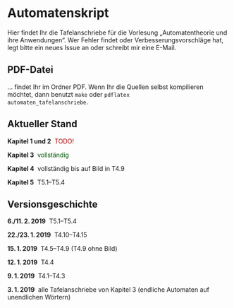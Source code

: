 # Automatenskript
Hier findet Ihr die Tafelanschriebe für die Vorlesung „Automatentheorie und ihre Anwendungen“. Wer Fehler findet oder Verbesserungsvorschläge hat, legt bitte ein neues Issue an oder schreibt mir eine E-Mail.

## PDF-Datei

… findet Ihr im Ordner PDF. Wenn Ihr die Quellen selbst kompilieren möchtet, dann benutzt
<code>make</code> oder
<code>pdflatex automaten_tafelanschriebe</code>.

## Aktueller Stand

**Kapitel 1 und 2**&nbsp; <font color="#aa0000">TODO!</font>

**Kapitel 3**&nbsp; <font color="#005500">vollständig</font>

**Kapitel 4**&nbsp; vollständig bis auf Bild in T4.9

**Kapitel 5**&nbsp; T5.1–T5.4

## Versionsgeschichte

**6./11.&thinsp;2.&thinsp;2019**&nbsp; T5.1–T5.4

**22./23.&thinsp;1.&thinsp;2019**&nbsp; T4.10–T4.15

**15.&thinsp;1.&thinsp;2019**&nbsp; T4.5–T4.9 (T4.9 ohne Bild)

**12.&thinsp;1.&thinsp;2019**&nbsp; T4.4

**9.&thinsp;1.&thinsp;2019**&nbsp; T4.1–T4.3

**3.&thinsp;1.&thinsp;2019**&nbsp;  alle Tafelanschriebe von Kapitel 3 (endliche Automaten auf unendlichen Wörtern)
